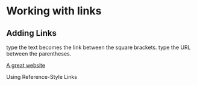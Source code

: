 # Working with links

## Adding Links []()

type the text becomes the link between the square brackets. type the URL between the parentheses.

[A great website](https://www.inter.net)

Using Reference-Style Links
